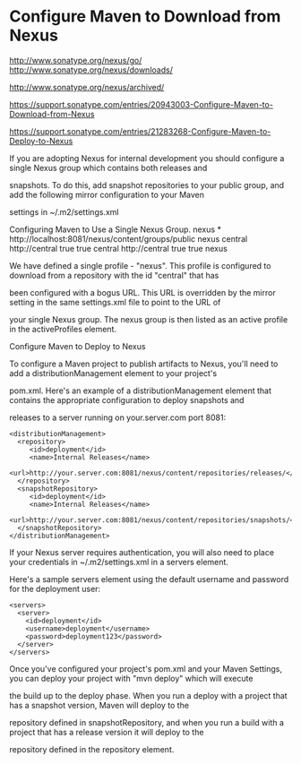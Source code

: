 
# Configure Maven to Download from Nexus

http://www.sonatype.org/nexus/go/  
http://www.sonatype.org/nexus/downloads/  

http://www.sonatype.org/nexus/archived/  


https://support.sonatype.com/entries/20943003-Configure-Maven-to-Download-from-Nexus  

https://support.sonatype.com/entries/21283268-Configure-Maven-to-Deploy-to-Nexus  



If you are adopting Nexus for internal development you should configure a single Nexus group which contains both releases and

snapshots. To do this, add snapshot repositories to your public group, and add the following mirror configuration to your Maven

settings in ~/.m2/settings.xml

Configuring Maven to Use a Single Nexus Group.
<settings>
  <mirrors>
    <mirror>
      <!--This sends everything else to /public -->
      <id>nexus</id>
      <mirrorOf>*</mirrorOf>
      <url>http://localhost:8081/nexus/content/groups/public</url>
    </mirror>
  </mirrors>
  <profiles>
    <profile>
      <id>nexus</id>
      <!--Enable snapshots for the built in central repo to direct -->
      <!--all requests to nexus via the mirror -->
      <repositories>
        <repository>
          <id>central</id>
          <url>http://central</url>
          <releases><enabled>true</enabled></releases>
          <snapshots><enabled>true</enabled></snapshots>
        </repository>
      </repositories>
     <pluginRepositories>
        <pluginRepository>
          <id>central</id>
          <url>http://central</url>
          <releases><enabled>true</enabled></releases>
          <snapshots><enabled>true</enabled></snapshots>
        </pluginRepository>
      </pluginRepositories>
    </profile>
  </profiles>
  <activeProfiles>
    <!--make the profile active all the time -->
    <activeProfile>nexus</activeProfile>
  </activeProfiles>
</settings>


We have defined a single profile - "nexus".   This profile is configured to download from a repository with the id "central" that has

been configured with a bogus URL. This URL is overridden by the mirror setting in the same settings.xml file to point to the URL of

your single Nexus group. The nexus group is then listed as an active profile in the activeProfiles element.

 


Configure Maven to Deploy to Nexus

To configure a Maven project to publish artifacts to Nexus, you'll need to add a distributionManagement element to your project's

pom.xml.    Here's an example of a distributionManagement element that contains the appropriate configuration to deploy snapshots and

releases to a server running on your.server.com port 8081:

```  
<distributionManagement>
  <repository>
     <id>deployment</id>
     <name>Internal Releases</name>
     <url>http://your.server.com:8081/nexus/content/repositories/releases/</url>
  </repository>
  <snapshotRepository>
     <id>deployment</id>
     <name>Internal Releases</name>
     <url>http://your.server.com:8081/nexus/content/repositories/snapshots/</url>
  </snapshotRepository>
</distributionManagement>

```  


If your Nexus server requires authentication, you will also need to place your credentials in ~/.m2/settings.xml in a servers element. 

Here's a sample servers element using the default username and password for the deployment user:

```  
<servers>
  <server>
    <id>deployment</id>
    <username>deployment</username>
    <password>deployment123</password>
  </server>
</servers>

```  



Once you've configured your project's pom.xml and your Maven Settings, you can deploy your project with "mvn deploy" which will execute

the build up to the deploy phase.   When you run a deploy with a project that has a snapshot version, Maven will deploy to the

repository defined in snapshotRepository, and when you run a build with a project that has a release version it will deploy to the

repository defined in the repository element.

 

